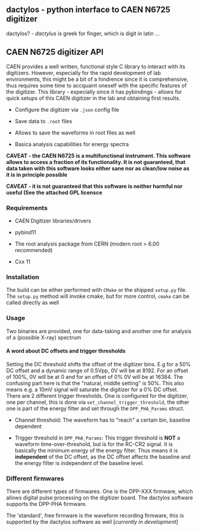 ## dactylos - python interface to CAEN N6725 digitizer

dactylos? - *dactylus* is greek for finger, which is digit in latin ... 

## CAEN N6725 digitizer API

CAEN provides a well written, functional style C library to interact with its digitizers. However, 
especially for the rapid development of lab environments, this might be a bit of a hindrence since
it is comprehensive, thus requires some time to accquaint oneself with the specific features of the
digitizer. This library - especially since it has pybindings - allows for quick setups of this CAEN
digitizer in the lab and obtaining first results.

* Configure the digitizer via `.json` config file

* Save data to `.root` files

* Allows to save the waveforms in root files as well

* Basica analysis capabilities for energy spectra

**CAVEAT - the CAEN N6725 is a multifunctional instrument. This software allows to access a fraction
of its functionality. It is not guaranteed, that data taken with this software looks either sane nor
as clean/low noise as it is in principle possible**

**CAVEAT - it is not guaranteed that this software is neither harmful nor useful (See the attached GPL licensce**

### Requirements

* CAEN Digitizer libraries/drivers

* pybind11

* The root analysis package from CERN (modern root > 6.00 recommended)

* Cxx 11

### Installation

The build can be either performed with `CMake` or the shipped `setup.py` file. The `setup.py` method will 
invoke cmake, but for more control, `cmake` can be called directly as well

### Usage

Two binaries are provided, one for data-taking and another one for analysis of a (possible X-ray) spectrum

#### A word about DC offsets and trigger thresholds

Setting the DC threshold shifts the offset of the digitizer bins. E.g for a 50% DC offset and a dynamic range 
of 0.5Vpp, 0V will be at 8192. For an offset of 100%, 0V will be at 0 and for an offset of 0% 0V will be 
at 16384. The confusing part here is that the "natural, middle setting" is 50%. 
This also means e.g. a 10mV signal will saturate the digitizer for a 0% DC offset. 
There are 2 different trigger thresholds. One is configured for the digitizer, one per channel, this
is done via `set_channel_trigger_threshold`, the other one is part of the energy filter and 
set through the `DPP_PHA_Params` struct.

* Channel threshold: The waveform has to "reach" a certain bin, baseline dependent

* Trigger threshold in `DPP_PHA_Params`: This trigger threshold is **NOT** a waveform time-over-threshold,
  but is for the RC-CR2 signal. It is basically the minimum energy of the energy filter.
  Thus means it is **independent** of the DC offset, as the DC offset affects the baseline
  and the energy filter is independent of the baseline level.

### Different firmwares

There are different types of firmwares. One is the DPP-XXX firmware, which allows digital pulse processing 
on the digitizer board. The dactylos software supports the DPP-PHA firmware.

The 'standard', free firmware is the waveform recording firmware, this is supported by the dactylos 
software as well [_currently in development_]

